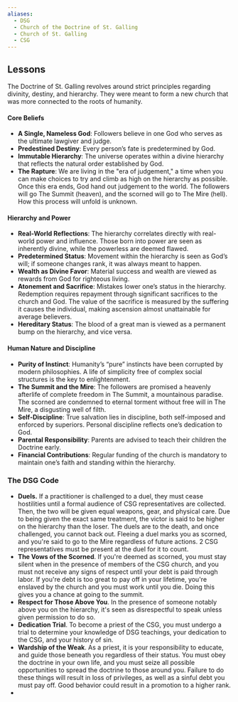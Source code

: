 ```yaml
---
aliases:
  - DSG
  - Church of the Doctrine of St. Galling
  - Church of St. Galling
  - CSG
---
```

## Lessons
The Doctrine of St. Galling revolves around strict principles regarding divinity, destiny, and hierarchy. They were meant to form a new church that was more connected to the roots of humanity.

#### Core Beliefs
- **A Single, Nameless God**: Followers believe in one God who serves as the ultimate lawgiver and judge.
- **Predestined Destiny**: Every person’s fate is predetermined by God. 
- **Immutable Hierarchy**: The universe operates within a divine hierarchy that reflects the natural order established by God.
- **The Rapture**: We are living in the "era of judgement," a time when you can make choices to try and climb as high on the hierarchy as possible. Once this era ends, God hand out judgement to the world. The followers will go The Summit (heaven), and the scorned will go to The Mire (hell). How this process will unfold is unknown.

#### Hierarchy and Power
- **Real-World Reflections**: The hierarchy correlates directly with real-world power and influence. Those born into power are seen as inherently divine, while the powerless are deemed flawed.
- **Predetermined Status**: Movement within the hierarchy is seen as God’s will; if someone changes rank, it was always meant to happen.
- **Wealth as Divine Favor**: Material success and wealth are viewed as rewards from God for righteous living.
- **Atonement and Sacrifice**: Mistakes lower one’s status in the hierarchy. Redemption requires repayment through significant sacrifices to the church and God. The value of the sacrifice is measured by the suffering it causes the individual, making ascension almost unattainable for average believers.
- **Hereditary Status**: The blood of a great man is viewed as a permanent bump on the hierarchy, and vice versa.  

#### Human Nature and Discipline
- **Purity of Instinct**: Humanity’s “pure” instincts have been corrupted by modern philosophies. A life of simplicity free of complex social structures is the key to enlightenment. 
- **The Summit and the Mire**: The followers are promised a heavenly afterlife of complete freedom in The Summit, a mountainous paradise. The scorned are condemned to eternal torment without free will in The Mire, a disgusting well of filth. 
- **Self-Discipline**: True salvation lies in discipline, both self-imposed and enforced by superiors. Personal discipline reflects one’s dedication to God.
- **Parental Responsibility**: Parents are advised to teach their children the Doctrine early.
- **Financial Contributions**: Regular funding of the church is mandatory to maintain one’s faith and standing within the hierarchy.

### The DSG Code
- **Duels.** If a practitioner is challenged to a duel, they must cease hostilities until a formal audience of CSG representatives are collected. Then, the two will be given equal weapons, gear, and physical care. Due to being given the exact same treatment, the victor is said to be higher on the hierarchy than the loser. The duels are to the death, and once challenged, you cannot back out. Fleeing a duel marks you as scorned, and you're said to go to the Mire regardless of future actions. 2 CSG representatives must be present at the duel for it to count.
- **The Vows of the Scorned**. If you're deemed as scorned, you must stay silent when in the presence of members of the CSG church, and you must not receive any signs of respect until your debt is paid through labor. If you're debt is too great to pay off in your lifetime, you're enslaved by the church and you must work until you die. Doing this gives you a chance at going to the summit. 
- **Respect for Those Above You**. In the presence of someone notably above you on the hierarchy, it's seen as disrespectful to speak unless given permission to do so. 
- **Dedication Trial**. To become a priest of the CSG, you must undergo a trial to determine your knowledge of DSG teachings, your dedication to the CSG, and your history of sin. 
- **Wardship of the Weak**. As a priest, it is your responsibility to educate, and guide those beneath you regardless of their status. You must obey the doctrine in your own life, and you must seize all possible opportunities to spread the doctrine to those around you. Failure to do these things will result in loss of privileges, as well as a sinful debt you must pay off. Good behavior could result in a promotion to a higher rank.
- 